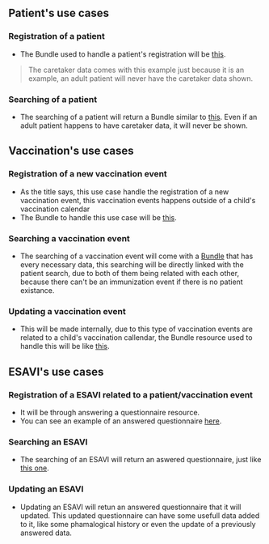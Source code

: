 ## Patient's use cases 

### Registration of a patient
* The Bundle used to handle a patient's registration will be [this](Bundle-ExampleBundlePatient.html).
> The caretaker data comes with this example just because it is an example, an adult patient will never have the caretaker data shown.

### Searching of a patient
* The searching of a patient will return a Bundle similar to [this](Bundle-ExampleBundlePatient.html). Even if an adult patient happens to have caretaker data, it will never be shown. 

## Vaccination's use cases

### Registration of a new vaccination event
* As the title says, this use case handle the registration of a new vaccination event, this vaccination events happens outside of a child's vaccination calendar
* The Bundle to handle this use case will be [this](Bundle-ExampleBundleVaccinationEvent.html). 

### Searching a vaccination event
* The searching of a vaccination event will come with a [Bundle](Bundle-ExampleBundleVaccinationEvent.html) that has every necessary data, this searching will be directly linked with the patient search, due to both of them being related with each other, because there can't be an immunization event if there is no patient existance. 

### Updating a vaccination event
* This will be made internally, due to this type of vaccination events are related to a child's vaccination callendar, the Bundle resource used to handle this will be like [this](Bundle-ExampleBundleVaccinationCalendar.html).

## ESAVI's use cases

### Registration of a ESAVI related to a patient/vaccination event

* It will be through answering a questionnaire resource.
* You can see an example of an answered questionnaire [here](QuestionnaireResponse-ExampleESAVIQuestionnaire-1.html). 

### Searching an ESAVI 
* The searching of an ESAVI will return an aswered questionnaire, just like [this one](QuestionnaireResponse-ExampleESAVIQuestionnaire-1.html). 

### Updating an ESAVI
* Updating an ESAVI will retun an answered questionnaire that it will updated. This updated questionnaire can have some usefull data added to it, like some phamalogical history or even the update of a previously answered data. 